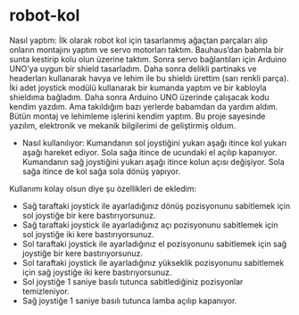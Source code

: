 # robot-kol


Nasıl yaptım:
İlk olarak robot kol için tasarlanmış ağaçtan parçaları alıp onların montajını yaptım ve servo motorları taktım. Bauhaus’dan babmla bir sunta kestirip kolu olun üzerine taktım. 
Sonra servo bağlantıları için Arduino UNO’ya uygun bir shield tasarladım. Daha sonra delikli partinaks ve headerları kullanarak havya ve lehim ile bu shieldı ürettim (sarı renkli parça). İki adet joystick modülü kullanarak bir kumanda yaptım ve bir kabloyla shieldıma bağladım. 
Daha sonra Arduino UNO üzerinde çalışacak kodu kendim yazdım. Ama takıldığım bazı yerlerde babamdan da yardım aldım. Bütün montaj ve lehimleme işlerini kendim yaptım. Bu proje sayesinde yazılım, elektronik ve mekanik bilgilerimi de geliştirmiş oldum. 


- Nasıl kullanılıyor:
Kumandanın sol joystiğini yukarı aşağı itince kol yukarı aşağı hareket ediyor. Sola sağa itince de ucundaki el açılıp kapanıyor. 
Kumandanın sağ joystiğini yukarı aşağı itince kolun açısı değişiyor. Sola sağa itince de kol sağa sola dönüş yapıyor.  

Kullanımı kolay olsun diye şu özellikleri de ekledim: 
- Sağ taraftaki joystick ile ayarladığınız dönüş pozisyonunu sabitlemek için sol joystiğe bir kere bastırıyorsunuz. 
- Sağ taraftaki joystick ile ayarladığınız açı pozisyonunu sabitlemek için sol joystiğe iki kere bastırıyorsunuz.
- Sol taraftaki joystick ile ayarladığınız el pozisyonunu sabitlemek için sağ joystiğe bir kere bastırıyorsunuz.
- Sol taraftaki joystick ile ayarladığınız yükseklik pozisyonunu sabitlemek için sağ joystiğe iki kere bastırıyorsunuz.
- Sol joystiğe 1 saniye basılı tutunca sabitlediğiniz pozisyonlar temizleniyor. 
- Sağ joystiğe 1 saniye basılı tutunca lamba açılıp kapanıyor. 
